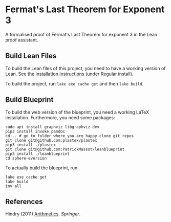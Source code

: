 # Fermat's Last Theorem for Exponent 3

A formalised proof of Fermat's Last Theorem for exponent 3 in the Lean proof assistant.

## Build Lean Files

To build the Lean files of this project, you need to have a working version of Lean.
See [the installation instructions](https://leanprover-community.github.io/get_started.html) (under Regular install).

To build the project, run `lake exe cache get` and then `lake build`.

## Build Blueprint

To build the web version of the blueprint, you need a working LaTeX installation.
Furthermore, you need some packages:

```
sudo apt install graphviz libgraphviz-dev
pip3 install invoke pandoc
cd .. # go to folder where you are happy clone git repos
git clone git@github.com:plastex/plastex
pip3 install ./plastex
git clone git@github.com:PatrickMassot/leanblueprint
pip3 install ./leanblueprint
cd sphere-eversion
```

To actually build the blueprint, run

```
lake exe cache get
lake build
inv all
```


## References

Hindry (2011) [Arithmetics](https://doi.org/10.1007/978-1-4471-2131-2). *Springer*.